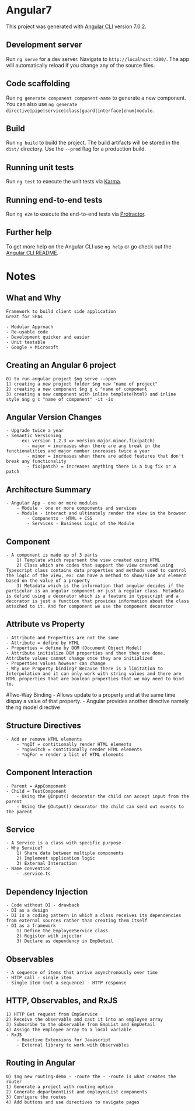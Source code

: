 # Angular7

This project was generated with [Angular CLI](https://github.com/angular/angular-cli) version 7.0.2.

## Development server

Run `ng serve` for a dev server. Navigate to `http://localhost:4200/`. The app will automatically reload if you change any of the source files.

## Code scaffolding

Run `ng generate component component-name` to generate a new component. You can also use `ng generate directive|pipe|service|class|guard|interface|enum|module`.

## Build

Run `ng build` to build the project. The build artifacts will be stored in the `dist/` directory. Use the `--prod` flag for a production build.

## Running unit tests

Run `ng test` to execute the unit tests via [Karma](https://karma-runner.github.io).

## Running end-to-end tests

Run `ng e2e` to execute the end-to-end tests via [Protractor](http://www.protractortest.org/).

## Further help

To get more help on the Angular CLI use `ng help` or go check out the [Angular CLI README](https://github.com/angular/angular-cli/blob/master/README.md).


# Notes

## What and Why
    Framework to build client side application
    Great for SPAs

    - Modular Approach
    - Re-usable code
    - Development quicker and easier
    - Unit testable
    - Google + Microsoft

## Creating an Angular 6 project
    0) to run angular project $ng serve --open
    1) creating a new project folder $ng new "name of project"
    2) creating a new component $ng g c "name of component
    3) creating a new component with inline template(html) and inline style $ng g c "name of component" -it -is

## Angular Version Changes
    - Upgrade twice a year
    - Semantic Versioning
        - ex: version 1.2.3 => version major.minor.fix(patch)
            - major = increases when there are any break in the functionalities and major number increases twice a year 
            - minor = increases when there are added features that don't break any functionality
            - fix(patch) = increases anything there is a bug fix or a patch

## Architecture Summary
    - Angular App - one or more modules
        - Module - one or more components and services
        - Module - interact and ultimately render the view in the browser
            - Components - HTML + CSS
            - Services - Business Logic of the Module

## Component
    - A component is made up of 3 parts
        1) Template which repersent the view created using HTML
        2) Class which are codes that support the view created using Typescript class contains data properties and methods used to control the logic of the view, ex: can have a method to show/hide and element based on the value of a property
        3) Metadata which is the information that angular decides if the particular is an angular component or just a regular class. Metadata is defind using a decorator which is a feature in typescript and a decorator is just a function that provides information about the class attached to it. And for component we use the component decorator 

## Attribute vs Property
    - Attribute and Properties are not the same
    - Attribute = define by HTML
    - Properties = define by DOM (Document Object Model)
    - Attribute initialize DOM properties and then they are done. Attribute values cannot change once they are initialized
    - Properties values however can change
    - Why use Property binding? Because there is a limitation to Interpolation and it can only work with string values and there are HTML properties that are boolean properties that we may need to bind to.

#Two-Way Binding
    - Allows update to a property and at the same time dispay a value of that property.
    - Angular provides another directive namely the ng model directive    

## Structure Directives
    - Add or remove HTML elements
        - *ngIf = contitionally render HTML elements
        - *ngSwitch = contitionally render HTML elements
        - *ngFor = render a list of HTML elements

## Component Interaction
    - Parent = AppComponent
    - Child = TestComponent
        - Using the @Input() decorator the child can accept input from the parent
        - Using the @Output() decorator the child can send out events to the parent

## Service
    - A Service is a class with specific purpose
    - Why Service?
        1) Share data between multiple components
        2) Implement spplication logic
        3) External Interaction 
    - Name convention
        - .service.ts

## Dependency Injection
    - Code without DI - drawback
    - DI as a design
    - DI is a coding pattern in which a class receives its dependencies from external sources rather than creating them itself
    - DI as a framework
        1) Define the EmployeeService class
        2) Register with injector
        3) Declare as dependency in EmpDetail

## Observables
    - A sequence of items that arrive asynchronously over time
    - HTTP call - single item
    - Single item (not a sequence) - HTTP response 


## HTTP, Observables, and RxJS
    1) HTTP Get request from EmpService
    2) Receive the observable and cast it into an employee array
    3) Subscribe to the observable from EmpList and EmpDetail
    4) Assign the employee array to a local variable
    - RxJS
        - Reactive Extensions for Javascript
        - External library to work with Observables


## Routing in Angular
    0) $ng new routing-demo - -route the - -route is what creates the router
    1) Generate a project with routing option
    2) Generate departmentList and employeeList components
    3) Configure the routes
    4) Add buttons and use directives to navigate pages